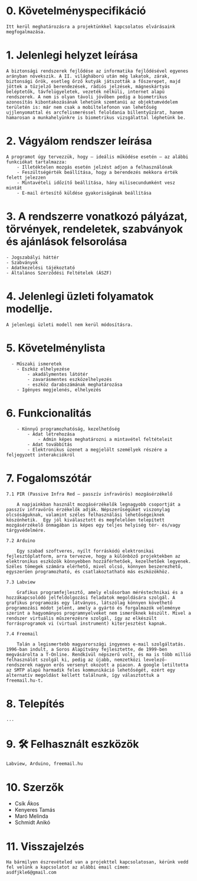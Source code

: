 # 0. Követelményspecifikáció
    Itt kerül meghatározásra a projektünkkel kapcsolatos elvárásaink megfogalmazása.

# 1. Jelenlegi helyzet leírása
    A biztonsági rendszerek fejlődése az informatika fejlődésével egyenes arányban növekszik. A II. világháború után még lakatok, zárak, biztonsági őrök, esetleg őrző kutyák játszották a főszerepet, majd jöttek a tűzjelző berendezések, rádiós jelzések, mágneskártyás beléptetők, távfelügyeletek, vezeték nélküli, internet alapú rendszerek. A nem is olyan távoli jövőben pedig a biometrikus azonosítás kibontakozásának lehetünk szemtanúi az objektumvédelem területén is: már nem csak a mobiltelefonon van lehetőség ujjlenyomattal és arcfelismeréssel feloldania billentyűzárat, hanem hamarosan a munkahelyünkre is biometrikus vizsgálattal léphetünk be.
    
# 2. Vágyálom rendszer leírása
    A programot úgy tervezzük, hogy – ideális működése esetén – az alábbi funkciókat tartalmazza:
        - Illetéktelen mozgás esetén jelzést adjon a felhasználónak
        - Feszültségérték beállítása, hogy a berendezés mekkora érték felett jelezzen
        - Mintavételi időzítő beállítása, hány milisecundumként vesz mintát
        - E-mail értesítő küldése gyakoriságának beállítása

# 3. A rendszerre vonatkozó pályázat, törvények, rendeletek, szabványok és ajánlások felsorolása
    - Jogszabályi háttér
    - Szabványok
	- Adatkezelési tájékoztató
	- Általános Szerződési Feltételek (ÁSZF)

# 4. Jelenlegi üzleti folyamatok modellje.
    A jelenlegi üzleti modell nem kerül módosításra.

# 5. Követelménylista
      - Műszaki ismeretek
        - Eszköz elhelyezése
            - akadálymentes látótér
            - zavarásmentes eszközelhelyezés
            - eszköz darabszámának meghatározása
        - Igényes megjelenés, elhelyezés

# 6. Funkcionalitás
        - Könnyű programozhatóság, kezelhetőség
            - Adat létrehozása
                - Admin képes meghatározni a mintavétel feltételeit
            - Adat továbbítás
            - Elektronikus üzenet a megjelölt személyek részére a feljegyzett interakciókról

# 7. Fogalomszótár
    7.1 PIR (Passive Infra Red – passzív infravörös) mozgásérzékelő

        A napjainkban használt mozgásérzékelők legnagyobb csoportját a passzív infravörös érzékelők adják. Népszerűségüket viszonylag olcsóságuknak, valamint széles felhasználási lehetőségeiknek köszönhetik.  Egy jól kiválasztott és megfelelően telepített mozgásérzékelő önmagában is képes egy teljes helyiség tér- és/vagy tárgyvédelmére.     
    
    7.2 Arduino
        
        Egy szabad szoftveres, nyílt forráskódú elektronikai fejlesztőplatform, arra tervezve, hogy a különböző projektekben az elektronikus eszközök könnyebben hozzáférhetőek, kezelhetőek legyenek. Széles tömegek számára elérhető, mivel olcsó, könnyen beszerezhető, egyszerűen programozható, és csatlakoztatható más eszközökhöz.

    7.3 Labview

        Grafikus programfejlesztő, amely elsősorban méréstechnikai és a hozzákapcsolódó jelfeldolgozási feladatok megoldására szolgál. A grafikus programozás egy látványos, látszólag könnyen követhető programozási módot jelent, amely a gyártó és forgalmazók véleménye szerint a hagyományos programnyelveket nem ismerőknek készült. Mivel a rendszer virtuális műszerezésre szolgál, így az elkészült forrásprogramok vi (virtual instrument) kiterjesztést kapnak.

    7.4 Freemail
       
        Talán a legismertebb magyarországi ingyenes e-mail szolgáltatás. 1996-ban indult, a Soros Alapítvány fejlesztette, de 1999-ben megvásárolta a T-Online. Rendkívül népszerű volt, és ma is több millió felhasználót szolgál ki, pedig az újabb, nemzetközi levelező-rendszerek nagyon erős versenyt okozott a piacon. A google letiltotta az SMTP alapú harmadik feles kommunikáció lehetőségét, ezért egy alternatív megoldást kellett találnunk, így választottuk a freemail.hu-t.

# 8. Telepítés
    ...
# 9. 🛠 Felhasznált eszközök
    Labview, Arduino, freemail.hu

# 10. Szerzők

- Csík Ákos
- Kenyeres Tamás 
- Maró Melinda
- Schmidt Anikó

# 11. Visszajelzés

    Ha bármilyen észrevételed van a projekttel kapcsolatosan, kérünk vedd fel velünk a kapcsolatot az alábbi email címem:
    asdfjkle6@gmail.com

